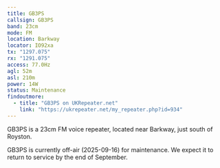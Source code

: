 ```yaml
---
title: GB3PS
callsign: GB3PS
band: 23cm
mode: FM
location: Barkway
locator: IO92xa
tx: "1297.075"
rx: "1291.075"
access: 77.0Hz
agl: 52m
asl: 210m
power: 14W
status: Maintenance
findoutmore:
  - title: "GB3PS on UKRepeater.net"
    link: "https://ukrepeater.net/my_repeater.php?id=934"
---
```

GB3PS is a 23cm FM voice repeater, located near Barkway, just south of Royston.

GB3PS is currently off-air (2025-09-16) for maintenance. We expect it to return to service by the end of September.